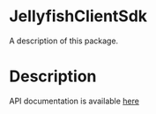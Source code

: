 # JellyfishClientSdk

A description of this package.

# Description

API documentation is available [here](https://jellyfish-dev.github.io/ios-client-sdk/documentation/jellyfishclientsdk/)
